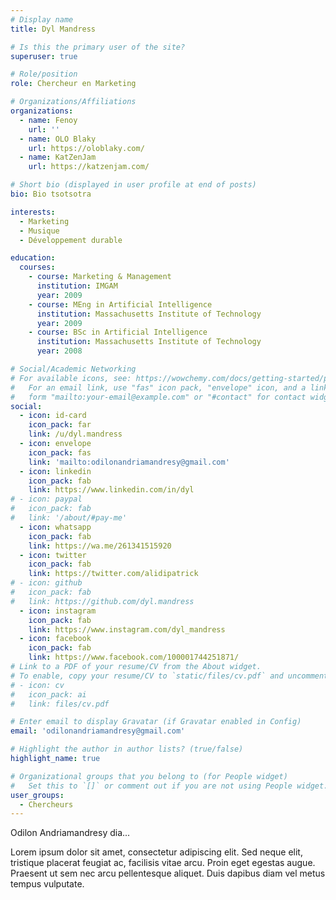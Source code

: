 ```yaml
---
# Display name
title: Dyl Mandress

# Is this the primary user of the site?
superuser: true

# Role/position
role: Chercheur en Marketing

# Organizations/Affiliations
organizations:
  - name: Fenoy
    url: ''
  - name: OLO Blaky
    url: https://oloblaky.com/
  - name: KatZenJam
    url: https://katzenjam.com/

# Short bio (displayed in user profile at end of posts)
bio: Bio tsotsotra

interests:
  - Marketing
  - Musique
  - Développement durable

education:
  courses:
    - course: Marketing & Management
      institution: IMGAM
      year: 2009
    - course: MEng in Artificial Intelligence
      institution: Massachusetts Institute of Technology
      year: 2009
    - course: BSc in Artificial Intelligence
      institution: Massachusetts Institute of Technology
      year: 2008

# Social/Academic Networking
# For available icons, see: https://wowchemy.com/docs/getting-started/page-builder/#icons
#   For an email link, use "fas" icon pack, "envelope" icon, and a link in the
#   form "mailto:your-email@example.com" or "#contact" for contact widget.
social:
  - icon: id-card
    icon_pack: far
    link: /u/dyl.mandress
  - icon: envelope
    icon_pack: fas
    link: 'mailto:odilonandriamandresy@gmail.com'
  - icon: linkedin
    icon_pack: fab
    link: https://www.linkedin.com/in/dyl
# - icon: paypal
#   icon_pack: fab
#   link: '/about/#pay-me'
  - icon: whatsapp
    icon_pack: fab
    link: https://wa.me/261341515920
  - icon: twitter
    icon_pack: fab
    link: https://twitter.com/alidipatrick
# - icon: github
#   icon_pack: fab
#   link: https://github.com/dyl.mandress
  - icon: instagram
    icon_pack: fab
    link: https://www.instagram.com/dyl_mandress
  - icon: facebook
    icon_pack: fab
    link: https://www.facebook.com/100001744251871/
# Link to a PDF of your resume/CV from the About widget.
# To enable, copy your resume/CV to `static/files/cv.pdf` and uncomment the lines below.
# - icon: cv
#   icon_pack: ai
#   link: files/cv.pdf

# Enter email to display Gravatar (if Gravatar enabled in Config)
email: 'odilonandriamandresy@gmail.com'

# Highlight the author in author lists? (true/false)
highlight_name: true

# Organizational groups that you belong to (for People widget)
#   Set this to `[]` or comment out if you are not using People widget.
user_groups:
  - Chercheurs
---
```


Odilon Andriamandresy dia...

Lorem ipsum dolor sit amet, consectetur adipiscing elit. Sed neque elit, tristique placerat feugiat ac, facilisis vitae arcu. Proin eget egestas augue. Praesent ut sem nec arcu pellentesque aliquet. Duis dapibus diam vel metus tempus vulputate.
